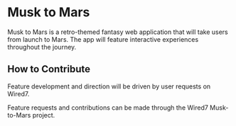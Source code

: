 # Musk to Mars

Musk to Mars is a retro-themed fantasy web application that will take users from launch to Mars.  The app will feature interactive experiences throughout the journey. 


## How to Contribute

Feature development and direction will be driven by user requests on Wired7.

Feature requests and contributions can be made through the Wired7 Musk-to-Mars project.
